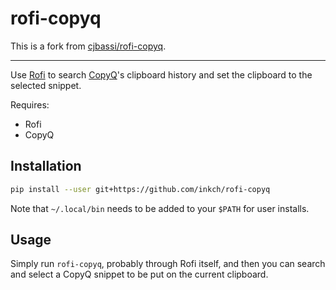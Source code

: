 # rofi-copyq

This is a fork from [cjbassi/rofi-copyq](https://github.com/cjbassi/rofi-copyq).

---

Use [Rofi](https://github.com/DaveDavenport/rofi) to search [CopyQ](https://github.com/hluk/CopyQ)'s clipboard history and set the clipboard to the selected snippet.

Requires:

- Rofi
- CopyQ

## Installation

```bash
pip install --user git+https://github.com/inkch/rofi-copyq
```

Note that `~/.local/bin` needs to be added to your `$PATH` for user installs.


## Usage

Simply run `rofi-copyq`, probably through Rofi itself, and then you can search and select a CopyQ snippet to be put on the current clipboard.

